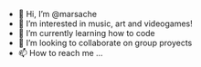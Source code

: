 - 👋 Hi, I’m @marsache
- 👀 I’m interested in music, art and videogames!
- 🌱 I’m currently learning how to code
- 💞️ I’m looking to collaborate on group proyects
- 📫 How to reach me ...

<!---
marsache/marsache is a ✨ special ✨ repository because its `README.md` (this file) appears on your GitHub profile.
You can click the Preview link to take a look at your changes.
--->
